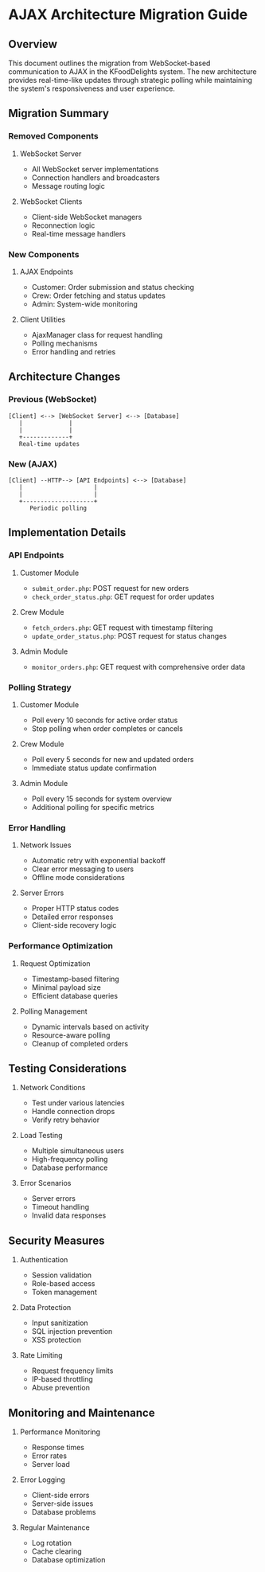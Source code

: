 # AJAX Architecture Migration Guide

## Overview

This document outlines the migration from WebSocket-based communication to AJAX in the KFoodDelights system. The new architecture provides real-time-like updates through strategic polling while maintaining the system's responsiveness and user experience.

## Migration Summary

### Removed Components

1. WebSocket Server

   - All WebSocket server implementations
   - Connection handlers and broadcasters
   - Message routing logic

2. WebSocket Clients
   - Client-side WebSocket managers
   - Reconnection logic
   - Real-time message handlers

### New Components

1. AJAX Endpoints

   - Customer: Order submission and status checking
   - Crew: Order fetching and status updates
   - Admin: System-wide monitoring

2. Client Utilities
   - AjaxManager class for request handling
   - Polling mechanisms
   - Error handling and retries

## Architecture Changes

### Previous (WebSocket)

```
[Client] <--> [WebSocket Server] <--> [Database]
   |             |
   |             |
   +-------------+
   Real-time updates
```

### New (AJAX)

```
[Client] --HTTP--> [API Endpoints] <--> [Database]
   |                    |
   |                    |
   +--------------------+
      Periodic polling
```

## Implementation Details

### API Endpoints

1. Customer Module

   - `submit_order.php`: POST request for new orders
   - `check_order_status.php`: GET request for order updates

2. Crew Module

   - `fetch_orders.php`: GET request with timestamp filtering
   - `update_order_status.php`: POST request for status changes

3. Admin Module
   - `monitor_orders.php`: GET request with comprehensive order data

### Polling Strategy

1. Customer Module

   - Poll every 10 seconds for active order status
   - Stop polling when order completes or cancels

2. Crew Module

   - Poll every 5 seconds for new and updated orders
   - Immediate status update confirmation

3. Admin Module
   - Poll every 15 seconds for system overview
   - Additional polling for specific metrics

### Error Handling

1. Network Issues

   - Automatic retry with exponential backoff
   - Clear error messaging to users
   - Offline mode considerations

2. Server Errors
   - Proper HTTP status codes
   - Detailed error responses
   - Client-side recovery logic

### Performance Optimization

1. Request Optimization

   - Timestamp-based filtering
   - Minimal payload size
   - Efficient database queries

2. Polling Management
   - Dynamic intervals based on activity
   - Resource-aware polling
   - Cleanup of completed orders

## Testing Considerations

1. Network Conditions

   - Test under various latencies
   - Handle connection drops
   - Verify retry behavior

2. Load Testing

   - Multiple simultaneous users
   - High-frequency polling
   - Database performance

3. Error Scenarios
   - Server errors
   - Timeout handling
   - Invalid data responses

## Security Measures

1. Authentication

   - Session validation
   - Role-based access
   - Token management

2. Data Protection

   - Input sanitization
   - SQL injection prevention
   - XSS protection

3. Rate Limiting
   - Request frequency limits
   - IP-based throttling
   - Abuse prevention

## Monitoring and Maintenance

1. Performance Monitoring

   - Response times
   - Error rates
   - Server load

2. Error Logging

   - Client-side errors
   - Server-side issues
   - Database problems

3. Regular Maintenance
   - Log rotation
   - Cache clearing
   - Database optimization

